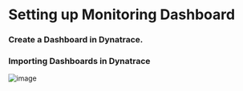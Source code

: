 # Setting up Monitoring Dashboard



### Create a Dashboard in Dynatrace. 


### Importing Dashboards in Dynatrace

![image](https://user-images.githubusercontent.com/19278855/123467671-65c18680-d60e-11eb-94b9-26df4b0102d6.png)
